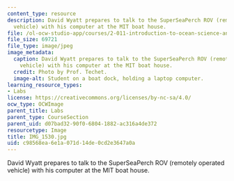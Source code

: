 ```yaml
---
content_type: resource
description: David Wyatt prepares to talk to the SuperSeaPerch ROV (remotely operated
  vehicle) with his computer at the MIT boat house.
file: /ol-ocw-studio-app/courses/2-011-introduction-to-ocean-science-and-engineering-spring-2006/c98568ea6e1a071d14de0cd2e3647a0a_IMG_1530.jpg
file_size: 69721
file_type: image/jpeg
image_metadata:
  caption: David Wyatt prepares to talk to the SuperSeaPerch ROV (remotely operated
    vehicle) with his computer at the MIT boat house.
  credit: Photo by Prof. Techet.
  image-alt: Student on a boat dock, holding a laptop computer.
learning_resource_types:
- Labs
license: https://creativecommons.org/licenses/by-nc-sa/4.0/
ocw_type: OCWImage
parent_title: Labs
parent_type: CourseSection
parent_uid: d07bad32-90f0-6804-1882-ac316a4de372
resourcetype: Image
title: IMG_1530.jpg
uid: c98568ea-6e1a-071d-14de-0cd2e3647a0a
---
```

David Wyatt prepares to talk to the SuperSeaPerch ROV (remotely operated vehicle) with his computer at the MIT boat house.